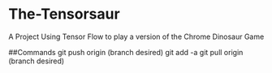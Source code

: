 # The-Tensorsaur
A Project Using Tensor Flow to play a version of the Chrome Dinosaur Game

##Commands
git push origin (branch desired)
git add -a
git pull origin (branch desired)
